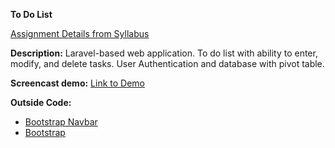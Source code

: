 **To Do List**

[Assignment Details from Syllabus](https://github.com/susanBuck/dwa15-archive/blob/master/2016-Spring/site/05_Projects/08_P4.md)

**Description:**
Laravel-based web application. To do list with ability to enter, modify, and delete tasks. User Authentication and database with pivot table.

**Screencast demo:** [Link to Demo](http://www.screencast.com/t/6Itus3tj)

**Outside Code:**

* [Bootstrap Navbar](http://www.w3schools.com/bootstrap/bootstrap_navbar.asp)
* [Bootstrap](http://getbootstrap.com/)
